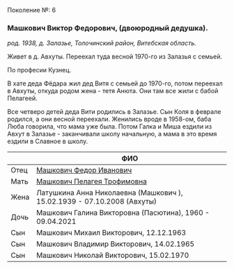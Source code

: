 Поколение №: 6

### Машкович Виктор Федорович, (двоюродный дедушка).

_род. 1938, д. Залазье, Толочинский район, Витебская область._



Живет в д. Авхуты. Переехал туда весной 1970-го из Залазья с семьей.

По професии Кузнец.

В хате деда Фёдара жил дед Витя с семьей до 1970-го, потом переехал в Авхуты, откуда родом жена - тетя Анюта.
Они там все жили с бабой Пелагеей.

Все четверо детей деда Вити родились в Залазье. Сын Коля в феврале родился, а они весной переехали. Женились вроде в 1958-ом, баба Люба говорила, что мама уже была.
Потом Галка и Миша ездили из Авхут в Залазье - заканчивали школу начальную, а мама в это время ездили в Славное в школу.

|      | ФИО                                                                     |
|------|-------------------------------------------------------------------------|
| Отец | [Машкович Федор Иванович](/ancestors/5-Машкович-Федор-Иванович)         |
| Мать | [Машкович Пелагея Трофимовна](/ancestors/5-Машкович-Пелагея-Трофимовна) |
| Жена | Латушкина Анна Николаевна (Машкович ), 15.02.1939 - 07.10.2008 (Авхуты) |
| Дочь | Машкович Галина Викторовна (Пасютина), 1960 - 09.04.2021                |
| Сын  | Машкович Михаил Викторович, 12.12.1963                                  |
| Сын  | Машкович Владимир Викторович, 14.02.1965                                |
| Сын  | Машкович Николай Викторович, 15.02.1970                                 |

